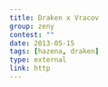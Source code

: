 ```yaml
---
title: Draken x Vracov
group: zeny
contest: ""
date: 2013-05-15
tags: [hazena, draken]
type: external
link: http
---
```

